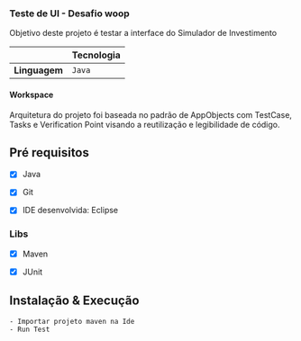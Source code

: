 
### Teste de UI - Desafio woop

Objetivo deste projeto é testar a interface do Simulador de Investimento


|                |Tecnologia                       
|----------------|-------------------------------|
|**Linguagem**   |`Java`            |

#### Workspace
Arquitetura do projeto foi baseada no padrão de AppObjects com TestCase, Tasks e Verification Point visando a reutilização e legibilidade de código.

## Pré requisitos

 - [x] Java
 - [x] Git
 - [x] IDE desenvolvida: Eclipse
 
 
### Libs
 - [x] Maven
 - [x] JUnit


## Instalação & Execução
    - Importar projeto maven na Ide
    - Run Test
 